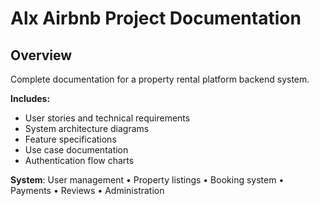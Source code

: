 # Alx Airbnb Project Documentation

## Overview

Complete documentation for a property rental platform backend system.

**Includes:**
- User stories and technical requirements
- System architecture diagrams
- Feature specifications
- Use case documentation
- Authentication flow charts

**System**: User management • Property listings • Booking system • Payments • Reviews • Administration
